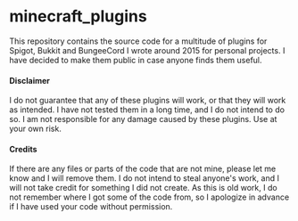 # minecraft_plugins

This repository contains the source code for a multitude of plugins for Spigot, Bukkit and BungeeCord I wrote around 2015 for personal projects. I have decided to make them public in case anyone finds them useful.

#### Disclaimer

I do not guarantee that any of these plugins will work, or that they will work as intended. I have not tested them in a long time, and I do not intend to do so. I am not responsible for any damage caused by these plugins. Use at your own risk.

#### Credits

If there are any files or parts of the code that are not mine, please let me know and I will remove them. I do not intend to steal anyone's work, and I will not take credit for something I did not create. As this is old work, I do not remember where I got some of the code from, so I apologize in advance if I have used your code without permission.